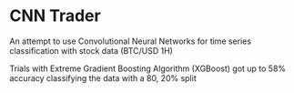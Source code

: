 # CNN Trader

An attempt to use Convolutional Neural Networks for time series classification with stock data (BTC/USD 1H)

Trials with Extreme Gradient Boosting Algorithm (XGBoost) got up to 58% accuracy classifying the data with a 80, 20% split
